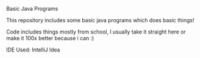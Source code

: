 Basic Java Programs

This repository includes some basic java programs which does basic things!

Code includes things mostly from school, I usually take it straight here or make it 100x better because i can :)

IDE Used: IntelliJ Idea
